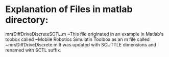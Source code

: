 # Explanation of Files in matlab directory:

mrsDiffDriveDiscreteSCTL.m
~This file originated in an example in Matlab's toobox called
~Mobile Robotics Simulatin Toolbox as an m file called
~mrsDiffDriveDiscrete.m  It was updated with SCUTTLE dimensions and renamed with SCTL suffix.
